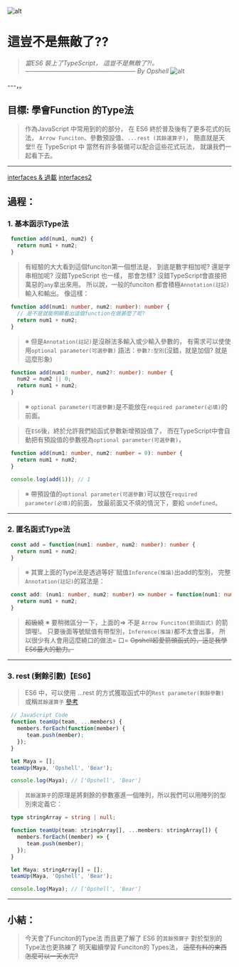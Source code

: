 ![alt](https://)

# 這豈不是無敵了??
> *當ES6 裝上了TypeScript，*
> *這豈不是無敵了?!。*
> *───────────────────────── By Opshell*
![alt](https://)

---，。
## 目標: 學會Function 的Type法
   > 作為JavaScript 中常用到的的部分，
   > 在 ES6 終於普及後有了更多花式的玩法，
   > `Arrow Funciton`、參數預設值、`...rest (其餘運算子)`，
   > 簡直就是天堂!!
   > 在 TypeScript 中 當然有許多裝備可以配合這些花式玩法，
   > 就讓我們一起看下去。

---

[interfaces & 過載](https://willh.gitbook.io/typescript-tutorial/basics/type-of-function)
[interfaces2](https://pjchender.dev/typescript/ts-functions/)

## 過程：
   ### 1. 基本函示Type法
   ```javascript
    function add(num1, num2) {
      return num1 + num2;
    }
   ```
   > 有經驗的大大看到這個funciton第一個想法是，
   > 到底是數字相加呢? 還是字串相加呢?
   > 沒錯TypeScript 也一樣，
   > 那會怎樣? 沒錯TypeScript會直接把萬惡的`any`拿出來用。
   > 所以說，一般的funciton 都會積極`Annotation(註記)` 輸入和輸出。
   > 像這樣：

   ```typescript
    function add(num1: number, num2: number): number {
      // 是不是就能明顯看出這個function在做甚麼了呢?
      return num1 + num2;
    }
   ```
   > ※ 但是`Annotation(註記)`是沒辦法多輸入或少輸入參數的，
   >    有需求可以使使用`optional parameter(可選參數)`
   >    語法：`參數?:型別`(沒錯，就是加個? 就是這麼形象)
   ```typescript
    function add(num1: number, num2?: number): number {
      num2 = num2 || 0;
      return num1 + num2;
    }
   ```
   > ※ `optional parameter(可選參數)`是不能放在`required parameter(必填)`的前面。

   > 在`ES6`後，終於允許我們給函式參數新增預設值了，
   > 而在TypeScript中會自動把有預設值的參數視為`optional parameter(可選參數)`，
   ```typescript
    function add(num1: number, num2: number = 0): number {
      return num1 + num2;
    }

    console.log(add(1)); // 1
   ```
   > ※ 帶預設值的`optional parameter(可選參數)`可以放在`required parameter(必填)`的前面，
   >    放最前面又不填的情況下，要給 `undefined`。

---
   ### 2. 匿名函式Type法
   ```typescript
    const add = function(num1: number, num2: number): number {
      return num1 + num2;
    }
   ```
   > ※ 其實上面的Type法是透過等好ˋ賦值`Inference(推論)`出add的型別，
   >    完整`Annotation(註記)`的寫法是：
   ```typescript
    const add: (num1: number, num2: number) => number = function(num1: number, num2: number): number {
      return num1 + num2;
    }
   ```
   > ~~超級繞~~
   > ※ 要稍微區分一下，上面的=> 不是 `Arrow Funciton(箭頭函式)` 的箭頭喔!。
   >    只要後面等號賦值有帶型別，`Inference(推論)`都不太會出事，
   >    所以很少有人會用這麼繞口的做法= 口=
   > ~~Opshell超愛箭頭函式的，這是我學ES6最大的動力。~~

---
   ### 3. rest (剩餘引數)【ES6】
   > ES6 中，可以使用 ...rest 的方式獲取函式中的`Rest parameter(剩餘參數)`
   > 或稱`其餘運算子` [參考](https://ithelp.ithome.com.tw/articles/10214394)
   ```javascript
    // JavaScript Code
    function teamUp(team, ...members) {
      members.forEach(function(member) {
         team.push(member);
      });
    }

    let Maya = [];
    teamUp(Maya, 'Opshell', 'Bear');

    console.log(Maya); // ['Opshell', 'Bear']
   ```
   > `其餘運算子`的原理是將剩餘的參數塞進一個陣列，所以我們可以用陣列的型別來定義它：
   ```typescript
    type stringArray = string | null;

    function teamUp(team: stringArray[], ...members: stringArray[]) {
      members.forEach((member) => {
         team.push(member);
      });
    }

    let Maya: stringArray[] = [];
    teamUp(Maya, 'Opshell', 'Bear');

    console.log(Maya); // ['Opshell', 'Bear']
   ```

---
## 小結：
   > 今天會了Funciton的Type法
   > 而且更了解了 ES6 的`其餘預算子`
   > 對於型別的Type法也更熟練了
   > 明天繼續學習 Funciton的 Types法，
   > ~~這麼有料的東西怎麼可以一天水完?~~
